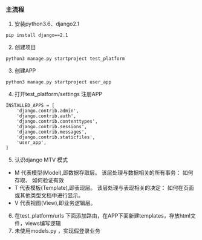 ### 主流程

1. 安装python3.6、django2.1
~~~
pip install django==2.1
~~~
2. 创建项目
~~~
python3 manage.py startproject test_platform
~~~
3. 创建APP
~~~
python3 manage.py startproject user_app
~~~
4. 打开test_platform/settings 注册APP
~~~
INSTALLED_APPS = [
    'django.contrib.admin',
    'django.contrib.auth',
    'django.contrib.contenttypes',
    'django.contrib.sessions',
    'django.contrib.messages',
    'django.contrib.staticfiles',
    'user_app',
]
~~~
5. 认识django MTV 模式
* M 代表模型(Model),即数据存取层。 该层处理与数据相关的所有事务： 如何存取、 如何验证有效
* T 代表模板(Template),即表现层。 该层处理与表现相关的决定： 如何在页面或其他类型文档中进行显示。
* V 代表视图(View),即业务逻辑层。

6. 在test_platform/urls 下面添加路由，在APP下面新建templates，存放html文件，views编写逻辑
7. 未使用models.py ，实现假登录业务